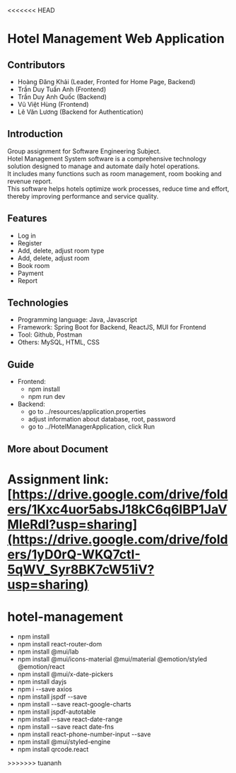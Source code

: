 <<<<<<< HEAD
# Hotel Management Web Application

## Contributors
- Hoàng Đăng Khải (Leader, Fronted for Home Page, Backend)
- Trần Duy Tuấn Anh (Frontend)
- Trần Duy Anh Quốc (Backend)
- Vũ Việt Hùng (Frontend)
- Lê Văn Lương (Backend for Authentication)

## Introduction

Group assignment for Software Engineering Subject.<br>
Hotel Management System software is a comprehensive technology solution designed to manage and automate daily hotel operations.<br>
It includes many functions such as room management, room booking and revenue report.<br>
This software helps hotels optimize work processes, reduce time and effort, thereby improving performance and service quality.


## Features
- Log in
- Register
- Add, delete, adjust room type
- Add, delete, adjust room
- Book room
- Payment
- Report


## Technologies
- Programming language: Java, Javascript
- Framework: Spring Boot for Backend, ReactJS, MUI for Frontend
- Tool: Github, Postman
- Others: MySQL, HTML, CSS

## Guide
- Frontend:
  + npm install
  + npm run dev
- Backend:
  + go to ../resources/application.properties
  + adjust information about database, root, password
  + go to ../HotelManagerApplication, click Run

## More about Document
Assignment link: [https://drive.google.com/drive/folders/1Kxc4uor5absJ18kC6q6IBP1JaVMIeRdI?usp=sharing](https://drive.google.com/drive/folders/1yD0rQ-WKQ7ctI-5qWV_Syr8BK7cW51iV?usp=sharing)
=======
# hotel-management

<ul>
  <li>npm install</li>
  <li>npm install react-router-dom</li>
  <li>npm install @mui/lab</li>
  <li>npm install @mui/icons-material @mui/material @emotion/styled @emotion/react</li>
  <li>npm install @mui/x-date-pickers</li>
  <li>npm install dayjs</li>
  <li>npm i --save axios </li>
  <li>npm install jspdf --save</li>
  <li>npm install --save react-google-charts </li>
  <li>npm install  jspdf-autotable </li>
  <li>npm install --save react-date-range </li>
  <li>npm install --save react date-fns</li>
  <li>npm install react-phone-number-input --save </li>
  <li>npm install @mui/styled-engine </li>
  <li> npm install qrcode.react
</li>
</ul>
>>>>>>> tuananh
